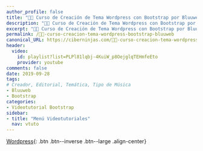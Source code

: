 ```yaml
---
author_profile: false
title: "👨‍🏫 Curso de Creación de Tema Wordpress con Bootstrap por Bluuweb"
description: "👩‍🎨 Curso de Creación de Tema Wordpress con Bootstrap por Bluuweb"
excerpt: "👩‍🎨 Curso de Creación de Tema Wordpress con Bootstrap por Bluuweb"
permalink: /👨‍🏫-curso-creacion-tema-wordpress-bootstrap-bluuweb
canonical_URL: https://ciberninjas.com/👨‍🏫-curso-creacion-tema-wordpress-bootstrap-bluuweb
header:
  video:
    id: playlist?list=PLPl81lqbj-4KuiW_p8OejglqTEHmfeEto
    provider: youtube
comments: false
date: 2019-09-28
tags:
# Creador, Editorial, Temática, Tipo de Música
- Bluuweb
- Bootstrap
categories:
- Videotutorial Bootstrap
sidebar:
- title: "Menú Videotutoriales"
  nav: vtuto
---
```


[<i class="fab fa-wordpress"></i> Wordpress](/cursos-tecnologia/#wordpress-){: .btn .btn--inverse .btn--large .align-center}
